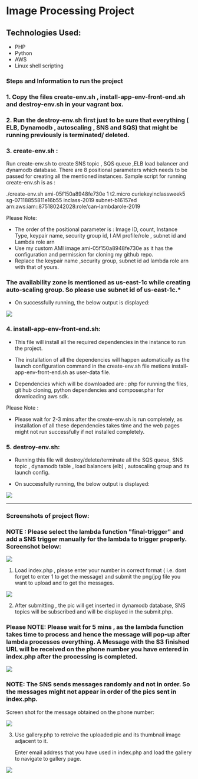 # Image Processing Project

## Technologies Used:
 - PHP
 - Python
 - AWS 
 - Linux shell scripting

### Steps and Information to run the project

### 1. Copy the files create-env.sh , install-app-env-front-end.sh and destroy-env.sh in your vagrant box.
### 2. Run the destroy-env.sh first just to be sure that everything ( ELB, Dynamodb , autoscaling , SNS and SQS) that might be running previously is terminated/ deleted.
### 3. create-env.sh :

Run create-env.sh to create SNS topic , SQS queue ,ELB load balancer and dynamodb database. There are 8 positional parameters which needs to be passed for creating all the mentioned instances. Sample script for running create-env.sh is as :

./create-env.sh ami-05f150a8948fe730e 1 t2.micro curiekeyinclassweek5 sg-07118855811e16b55 inclass-2019 subnet-b16157ed arn:aws:iam::875180242028:role/can-lambdarole-2019

Please Note:
- The order of the positional parameter is : Image ID, count, Instance Type, keypair name, security group id, I AM profile/role , subnet id and Lambda role arn 
- Use my custom AMI image ami-05f150a8948fe730e as it has the configuration and permission for cloning my github repo.
- Replace the keypair name ,security group, subnet id ad lambda role arn with that of yours.
### The availability zone is mentioned as us-east-1c while creating auto-scaling group. So please use subnet id of us-east-1c.*

- On successfully running, the below output is displayed:

![](images/create-1.JPG)


### 4. install-app-env-front-end.sh:

- This file will install all the required dependencies in the instance to run the project. 

- The installation of all the dependencies will happen automatically as the launch configuration command in the create-env.sh file metions install-app-env-front-end.sh as user-data file.

- Dependencies which will be downloaded are : php for running the files, git hub cloning, python dependencies and composer.phar for downloading aws sdk.

Please Note :
- Please wait for 2-3 mins after the create-env.sh is run completely, as installation of all these dependencies takes time and the web pages might not run successfully if not installed completely.

### 5. destroy-env.sh:

- Running this file will destroy/delete/terminate all the SQS queue, SNS topic , dynamodb table , load balancers (elb) , autoscaling group and its launch config.

- On successfully running, the below output is displayed:

![](images/destroy.JPG)

-----------------------------------------------------

### Screenshots of project flow:

### NOTE : Please select the lambda function "final-trigger" and add a SNS trigger manually for the lambda to trigger properly. Screenshot below:

![](images/lambda-trigger-1.JPG)

1. Load index.php , please enter your number in correct format ( i.e. dont forget to enter 1 to get the message) and submit the png/jpg file you want to upload and to get the messages.

![](images/index-3.JPG)

2. After submitting , the pic will get inserted in dynamodb database, SNS topics will be subscribed and will be displayed in the submit.php.

### Please NOTE: Please wait for 5 mins , as the lambda function takes time to process and hence the message will pop-up after lambda processes everything.  A Message with the S3 finished URL will be received on the phone number you have entered in index.php after the processing is completed.

![](images/submit-2.JPG)

### NOTE: The SNS sends messages randomly and not in order. So the messages might not appear in order of the pics sent in index.php. 

Screen shot for the message obtained on the phone number:

![](images/Screenshot.jpg)

3. Use gallery.php to retreive the uploaded pic and its thumbnail image adjacent to it.
   
   Enter email address that you have used in index.php and load the gallery to navigate to gallery page.

![](images/gallery-1.JPG)



